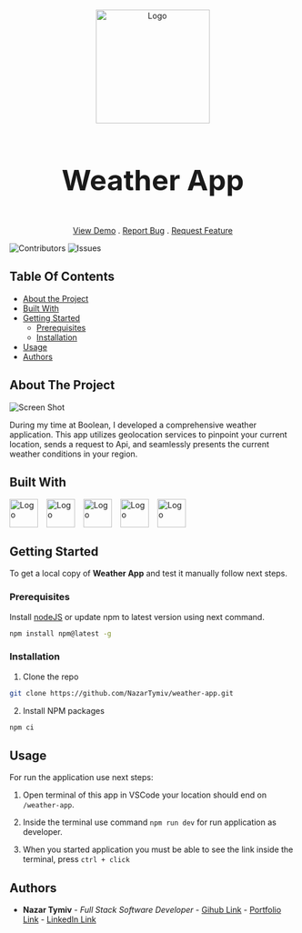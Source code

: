 <br/>
<p align="center">
  <a href="https://weather-app-nazar.netlify.app/">
    <img src="https://icons.veryicon.com/png/o/miscellaneous/business-bicolor-icon/weather-109.png" alt="Logo" width="200">
  </a>

  <h3 align="center" style="font-size: 50px;">Weather App
</h3>

  <p align="center">
    <a href="https://weather-app-nazar.netlify.app/">View Demo</a>
    .
    <a href="https://github.com/NazarTymiv/weather-app/issues">Report Bug</a>
    .
    <a href="https://github.com/NazarTymiv/weather-app/issues">Request Feature</a>
  </p>
</p>

![Contributors](https://img.shields.io/github/contributors/NazarTymiv/weather-app?color=dark-green) ![Issues](https://img.shields.io/github/issues/NazarTymiv/weather-app) 

## Table Of Contents

* [About the Project](#about-the-project)
* [Built With](#built-with)
* [Getting Started](#getting-started)
  * [Prerequisites](#prerequisites)
  * [Installation](#installation)
* [Usage](#usage)
* [Authors](#authors)

## About The Project

![Screen Shot](https://nazar-tymiv.netlify.app/static/media/07.96b6ec41dbed41732fcf.png)

During my time at Boolean, I developed a comprehensive weather application. This app utilizes geolocation services to pinpoint your current location, sends a request to Api, and seamlessly presents the current weather conditions in your region.

## Built With

<div style="display: flex;">
  <a href="https://react.dev/" style="margin-right: 15px;">
      <img src="https://upload.wikimedia.org/wikipedia/commons/thumb/a/a7/React-icon.svg/2300px-React-icon.svg.png" alt="Logo" width="50">
  </a>

  <a href="https://www.w3schools.com/html/" style="margin-right: 15px;">
      <img src="https://static.wikia.nocookie.net/logopedia/images/1/19/HTML5_shield.svg/revision/latest?cb=20210709052138" alt="Logo" width="50">
  </a>

  <a href="https://www.w3schools.com/css/" style="margin-right: 15px;">
      <img src="https://static-00.iconduck.com/assets.00/file-type-css-icon-1806x2048-r5fwjl3p.png" alt="Logo" width="50">
  </a>

  <a href="https://axios-http.com/" style="margin-right: 15px;">
      <img src="https://user-images.githubusercontent.com/8939680/57233882-20344080-6fe5-11e9-9086-d20a955bed59.png" alt="Logo" width="50">
  </a>

  <a href="https://www.figma.com/" style="margin-right: 15px;">
      <img src="https://static-00.iconduck.com/assets.00/apps-figma-icon-2048x2048-ctjj5ab7.png" alt="Logo" width="50">
  </a>
</div>


## Getting Started

To get a local copy of **Weather App** and test it manually follow next steps.

### Prerequisites
Install [nodeJS](https://nodejs.org/en/download/current) or update npm to latest version using next command.

```sh
npm install npm@latest -g
```

### Installation

1. Clone the repo

```sh
git clone https://github.com/NazarTymiv/weather-app.git
```

2. Install NPM packages

```sh
npm ci
```

## Usage

For run the application use next steps:

1. Open terminal of this app in VSCode your location should end on `/weather-app`.

2. Inside the terminal use command `npm run dev` for run application as developer.

4. When you started application you must be able to see the link inside the terminal, press `ctrl + click`

## Authors

* **Nazar Tymiv** - *Full Stack Software Developer* - [Gihub Link](https://github.com/NazarTymiv) - [Portfolio Link](https://nazar-tymiv.netlify.app/) - [LinkedIn Link](https://www.linkedin.com/in/nazar-tymiv/)